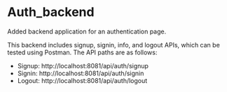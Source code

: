 ﻿# Auth_backend
 Added backend application for an authentication page.

This backend includes signup, signin, info, and logout APIs, which can be tested using Postman. The API paths are as follows:
- Signup: http://localhost:8081/api/auth/signup
- Signin: http://localhost:8081/api/auth/signin
- Logout: http://localhost:8081/api/auth/logout

